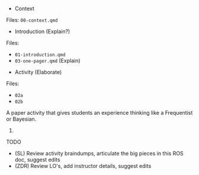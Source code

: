 
* Context

Files: `00-context.qmd`

* Introduction (Explain?)

Files: 
- `01-introduction.qmd`
- `03-one-pager.qmd` (Explain)

* Activity (Elaborate)

Files:
- `02a`
- `02b`

A paper activity that gives students an experience thinking like a Frequentist or Bayesian.

1. 

TODO
- (SL) Review activity braindumps, articulate the big pieces in this ROS doc, suggest edits
- (ZDR) Review LO's, add instructor details, suggest edits
